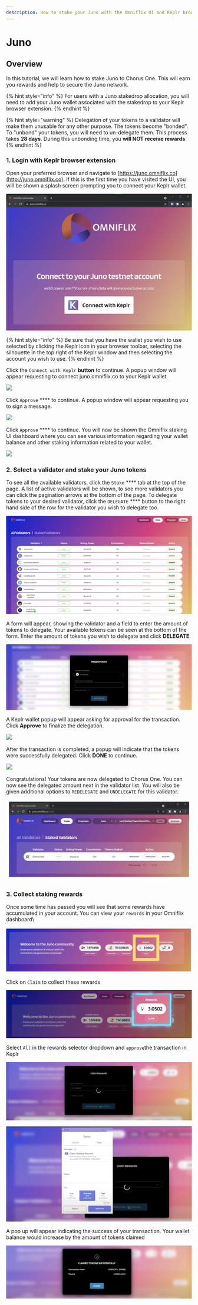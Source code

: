```yaml
---
description: How to stake your Juno with the Omniflix UI and Keplr browser extension
---
```


# Juno

## Overview

In this tutorial, we will learn how to stake Juno to Chorus One. This will earn you rewards and help to secure the Juno network.&#x20;

{% hint style="info" %}
For users with a Juno stakedrop allocation, you will need to add your Juno wallet associated with the stakedrop to your Keplr browser extension.&#x20;
{% endhint %}

{% hint style="warning" %}
Delegation of your tokens to a validator will make them unusable for any other purpose. The tokens become "bonded". To "unbond" your tokens, you will need to un-delegate them. This process takes **28 days**. During this unbonding time, you **will NOT receive rewards**.
{% endhint %}

### 1. Login with Keplr browser extension

Open your preferred browser and navigate to [https://juno.omniflix.co](http://juno.omniflix.co). If this is the first time you have visited the UI, you will be shown a splash screen prompting you to connect your Keplr wallet.

![](<../.gitbook/assets/image (66) (1).png>)

{% hint style="info" %}
Be sure that you have the wallet you wish to use selected by clicking the Keplr icon in your browser toolbar, selecting the silhouette in the top right of the Keplr window and then selecting the account you wish to use.
{% endhint %}

Click the `Connect with Keplr` **button** to continue. A popup window will appear requesting to connect juno.omniflix.co  to your Keplr wallet

![](https://docs.junonetwork.io/\~/files/v0/b/gitbook-28427.appspot.com/o/assets%2F-MZiFiIZH5IkEYsWMUO4%2F-MkVn0RYw1FY2q2dODvP%2F-MkVw1A-hvryQy8jDizX%2Fimage.png?alt=media\&token=73b102d6-670f-4b4a-b677-7077a966e88c)

Click `Approve` **** to continue. A popup window will appear requesting you to sign a message.

![](https://docs.junonetwork.io/\~/files/v0/b/gitbook-28427.appspot.com/o/assets%2F-MZiFiIZH5IkEYsWMUO4%2F-MkVn0RYw1FY2q2dODvP%2F-MkVvM8cc88RJvdN8x8K%2Fimage.png?alt=media\&token=3474470b-87dc-4591-bc6e-6e7b522b3824)

Click `Approve` **** to continue. You will now be shown the Omniflix staking UI dashboard where you can see various information regarding your wallet balance and other staking information related to your wallet.

![](https://docs.junonetwork.io/\~/files/v0/b/gitbook-28427.appspot.com/o/assets%2F-MZiFiIZH5IkEYsWMUO4%2F-MkVn0RYw1FY2q2dODvP%2F-MkVwppeo5VkXM2mYlMM%2Fimage.png?alt=media\&token=7a41a0b5-8b4f-4dd5-a3fe-228dc5d21ae0)

### 2. Select a validator and stake your Juno tokens <a href="#select-a-validator-and-stake-your-juno-tokens" id="select-a-validator-and-stake-your-juno-tokens"></a>

To see all the available validators, click the `Stake` **** tab at the top of the page. A list of active validators will be shown, to see more validators you can click the pagination arrows at the bottom of the page. To delegate tokens to your desired validator, click the `DELEGATE` **** button to the right hand side of the row for the validator you wish to delegate too.

![](<../.gitbook/assets/image (67) (1).png>)

A form will appear, showing the validator and a field to enter the amount of tokens to delegate. Your available tokens can be seen at the bottom of the form. Enter the amount of tokens you wish to delegate and click **DELEGATE**.

![](<../.gitbook/assets/image (62).png>)

A Keplr wallet popup will appear asking for approval for the transaction. Click **Approve** to finalize the delegation.

![](https://docs.junonetwork.io/\~/files/v0/b/gitbook-28427.appspot.com/o/assets%2F-MZiFiIZH5IkEYsWMUO4%2F-MkVn0RYw1FY2q2dODvP%2F-MkW-NhwKTmjslhTP6bx%2Fimage.png?alt=media\&token=6ef49ee1-0b49-482f-81b8-aec852a953a6)

After the transaction is completed, a popup will indicate that the tokens were successfully delegated. Click **DONE** to continue.

![](https://docs.junonetwork.io/\~/files/v0/b/gitbook-28427.appspot.com/o/assets%2F-MZiFiIZH5IkEYsWMUO4%2F-MkVn0RYw1FY2q2dODvP%2F-MkW1RNCOzdXqD\_PC2AL%2Fimage.png?alt=media\&token=1482f462-bbed-4eef-a985-8cd795bfb372)

Congratulations! Your tokens are now delegated to Chorus One. You can now see the delegated amount next in the validator list. You will also be given additional options to `REDELEGATE` and `UNDELEGATE` for this validator.

![](<../.gitbook/assets/image (53).png>)

### 3. Collect staking rewards <a href="#collect-staking-rewards" id="collect-staking-rewards"></a>

Once some time has passed you will see that some rewards have accumulated in your account. You can view your `rewards` in your Omniflix dashboard\


![](<../.gitbook/assets/image (63).png>)

Click on `Claim` to collect these rewards

![](<../.gitbook/assets/image (64).png>)

Select `All` in the rewards selector dropdown and `approve`the transaction in Keplr&#x20;

![](<../.gitbook/assets/image (65).png>)

&#x20;

![](<../.gitbook/assets/image (68) (1).png>)

A pop up will appear indicating the success of your transaction. Your wallet balance would increase by the amount of tokens claimed

![](<../.gitbook/assets/image (52) (1).png>)
